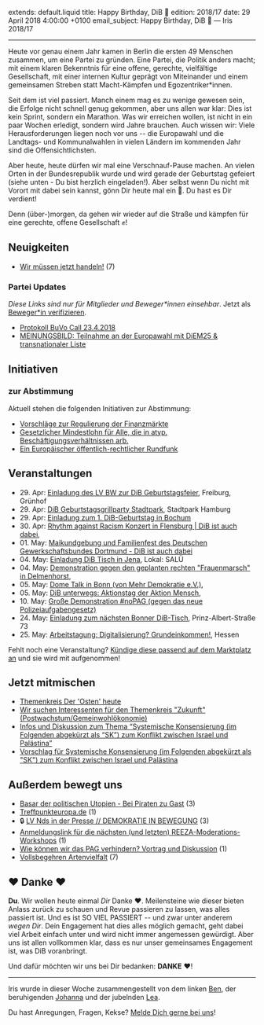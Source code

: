extends: default.liquid
title: Happy Birthday, DiB 🎉
edition: 2018/17
date: 29 April 2018 4:00:00 +0100
email_subject: Happy Birthday, DiB 🎉 — Iris 2018/17

---

Heute vor genau einem Jahr kamen in Berlin die ersten 49 Menschen zusammen, um eine Partei zu gründen. Eine Partei, die Politik anders macht; mit einem klaren Bekenntnis für eine offene, gerechte, vielfältige Gesellschaft, mit einer internen Kultur geprägt von Miteinander und einem gemeinsamen Streben statt Macht-Kämpfen und Egozentriker\*innen.

Seit dem ist viel passiert. Manch einem mag es zu wenige gewesen sein, die Erfolge nicht schnell genug gekommen, aber uns allen war klar: Dies ist kein Sprint, sondern ein Marathon. Was wir erreichen wollen, ist nicht in ein paar Wochen erledigt, sondern wird Jahre brauchen. Auch wissen wir: Viele Herausforderungen liegen noch vor uns -- die Europawahl und die Landtags- und Kommunalwahlen in vielen Ländern im kommenden Jahr sind die Offensichtlichsten.

Aber heute, heute dürfen wir mal eine Verschnauf-Pause machen. An vielen Orten in der Bundesrepublik wurde und wird gerade der Geburtstag gefeiert (siehe unten - Du bist herzlich eingeladen!). Aber selbst wenn Du nicht mit Vorort mit dabei sein kannst, gönn Dir heute mal ein :cake:. Du hast es Dir verdient!  

Denn (über-)morgen, da gehen wir wieder auf die Straße und kämpfen für eine gerechte, offene Gesellschaft ✊!

## Neuigkeiten

 - [Wir müssen jetzt handeln!](https://marktplatz.bewegung.jetzt/t/wir-muessen-jetzt-handeln/21238) (7)

### Partei Updates

_Diese Links sind nur für Mitglieder und Beweger\*innen einsehbar_. Jetzt als [Beweger\*in verifizieren](http://bewegung.jetzt/bewegerin-werden/).

 - [Protokoll BuVo Call 23.4.2018](https://marktplatz.bewegung.jetzt/t/protokoll-buvo-call-23-4-2018/21173)
 - [MEINUNGSBILD: Teilnahme an der Europawahl mit DiEM25 & transnationaler Liste](https://marktplatz.bewegung.jetzt/t/demokratie-meinungsbild-teilnahme-an-der-europawahl-mit-diem25-transnationaler-liste/20945)

## Initiativen

### zur Abstimmung
Aktuell stehen die folgenden Initiativen zur Abstimmung:

 - [Vorschläge zur Regulierung der Finanzmärkte](https://abstimmen.bewegung.jetzt/initiative/183-vorschlage-zur-regulierung-der-finanzmarkte)
 - [Gesetzlicher Mindestlohn für Alle, die in atyp. Beschäftigungsverhältnissen arb.](https://abstimmen.bewegung.jetzt/initiative/182-gesetzlicher-mindestlohn-fur-alle-die-in-atyp-beschaftigungsverhaltnissen-arb)
 - [Ein Europäischer öffentlich-rechtlicher Rundfunk](https://abstimmen.bewegung.jetzt/initiative/188-ein-europaischer-offentlich-rechtlicher-rundfunk)

## Veranstaltungen

 - 29.&nbsp;Apr: [Einladung des LV BW zur DiB Geburtstagsfeier](https://marktplatz.bewegung.jetzt/t/einladung-des-lv-bw-zur-dib-geburtstagsfeier-in-freiburg-29-4/21050), Freiburg, Grünhof
 - 29.&nbsp;Apr: [DiB Geburtstagsgrillparty Stadtpark](https://marktplatz.bewegung.jetzt/t/dib-geburtstagsgrillparty-im-hamburger-stadtpark/20425), Stadtpark Hamburg
 - 29.&nbsp;Apr: [Einladung zum 1. DiB-Geburtstag  in Bochum](https://marktplatz.bewegung.jetzt/t/einladung-zum-1-dib-geburtstag-am-29-4-in-bochum/21049)
 - 30.&nbsp;Apr: [Rhythm against Racism Konzert in Flensburg | DiB ist auch dabei](https://marktplatz.bewegung.jetzt/t/rhythm-against-racism-konzert-in-flensburg-dib-ist-auch-dabei/21163),  
 - 01.&nbsp;May: [Maikundgebung und Familienfest des Deutschen Gewerkschaftsbundes Dortmund - DiB ist auch dabei](https://marktplatz.bewegung.jetzt/t/maikundgebung-und-familienfest-des-deutschen-gewerkschaftsbundes-dortmund-dib-ist-dabei/21147)
 - 04.&nbsp;May: [Einladung DiB Tisch in Jena](https://marktplatz.bewegung.jetzt/t/einladung-dib-tisch-in-jena/20818), Lokal: SALÜ
 - 04.&nbsp;May: [Demonstration gegen den geplanten rechten "Frauenmarsch" in Delmenhorst](https://marktplatz.bewegung.jetzt/t/demonstration-gegen-den-geplanten-rechten-frauenmarsch-in-delmenhorst/21063), 
 - 05.&nbsp;May: [Dome Talk in Bonn (von Mehr Demokratie e.V.)](https://marktplatz.bewegung.jetzt/t/dome-talk-in-bonn-von-mehr-demokratie-e-v/21228), 
 - 05.&nbsp;May: [DiB unterwegs: Aktionstag der Aktion Mensch](https://marktplatz.bewegung.jetzt/t/05-05-2018-dib-unterwegs-aktionstag-der-aktion-mensch/20960), 
 - 10.&nbsp;May: [Große Demonstration #noPAG (gegen das neue Polizeiaufgabengesetz)](https://marktplatz.bewegung.jetzt/t/5-10-grosse-demonstration-nopag-gegen-das-neue-polizeiaufgabengesetz/21045)
 - 24.&nbsp;May: [Einladung zum nächsten Bonner DiB-Tisch](https://marktplatz.bewegung.jetzt/t/einladung-zum-naechsten-bonner-dib-tisch/20973), Prinz-Albert-Straße 73
 - 25.&nbsp;May: [Arbeitstagung: Digitalisierung? Grundeinkommen!](https://marktplatz.bewegung.jetzt/t/arbeitstagung-digitalisierung-grundeinkommen/21271), Hessen

Fehlt noch eine Veranstaltung? [Kündige diese passend auf dem Marktplatz an](https://marktplatz.bewegung.jetzt/t/veranstaltungen-fuer-iris-ankuendigen/11128?source_topic_id=2720) und sie wird mit aufgenommen!

## Jetzt mitmischen

 - [Themenkreis Der 'Osten' heute](https://marktplatz.bewegung.jetzt/t/themenkreis-der-osten-heute/20162)
 - [Wir suchen Interessenten für den Themenkreis "Zukunft" (Postwachstum/Gemeinwohlökonomie)](https://marktplatz.bewegung.jetzt/t/wir-suchen-interessenten-fuer-den-themenkreis-zukunft-postwachstum-gemeinwohloekonomie/16439)
 - [Infos und Diskussion zum Thema “Systemische Konsensierung (im Folgenden abgekürzt als “SK”) zum Konflikt zwischen Israel und Palästina”](https://marktplatz.bewegung.jetzt/t/infos-und-diskussion-zum-thema-systemische-konsensierung-im-folgenden-abgekuerzt-als-sk-zum-konflikt-zwischen-israel-und-palaestina/20677)
 - [Vorschlag für Systemische Konsensierung (im Folgenden abgekürzt als "SK") zum Konflikt zwischen Israel und Palästina](https://marktplatz.bewegung.jetzt/t/vorschlag-fuer-systemische-konsensierung-im-folgenden-abgekuerzt-als-sk-zum-konflikt-zwischen-israel-und-palaestina/20481)


## Außerdem bewegt uns

  - [Basar der politischen Utopien - Bei Piraten zu Gast](https://marktplatz.bewegung.jetzt/t/basar-der-politischen-utopien-bei-piraten-zu-gast/21194) (3)
 - [Treffpunkteuropa.de](https://marktplatz.bewegung.jetzt/t/treffpunkteuropa-de/21270) (1)
 - 🔒 [LV Nds in der Presse  // DEMOKRATIE IN BEWEGUNG](https://marktplatz.bewegung.jetzt/t/lv-nds-in-der-presse-demokratie-in-bewegung/21237) (3)
 - [Anmeldungslink für die nächsten (und letzten) REEZA-Moderations-Workshops](https://marktplatz.bewegung.jetzt/t/anmeldungslink-fuer-die-naechsten-und-letzten-reeza-moderations-workshops/21080) (1)
 - [Wie können wir das PAG verhindern? Vortrag und Diskussion](https://marktplatz.bewegung.jetzt/t/wie-koennen-wir-das-pag-verhindern-vortrag-und-diskussion/21234) (1)
 - [Vollsbegehren Artenvielfalt](https://marktplatz.bewegung.jetzt/t/vollsbegehren-artenvielfalt/21060) (7)

## ❤️ Danke ❤️

**Du**. Wir wollen heute einmal _Dir_ Danke :heart:. Meilensteine wie dieser bieten Anlass zurück zu schauen und Revue passieren zu lassen, was alles passiert ist. Und es ist SO VIEL PASSIERT -- und zwar unter anderem _wegen Dir_. Dein Engagement hat dies alles möglich gemacht, geht dabei viel Arbeit einfach unter und wird nicht immer angemessen gewürdigt. Aber uns ist allen vollkommen klar, dass es nur unser gemeinsames Engagement ist, was DiB voranbringt.  

Und dafür möchten wir uns bei Dir bedanken: **DANKE** :heart:!

---

Iris wurde in dieser Woche zusammengestellt von dem linken [Ben](https://marktplatz.bewegung.jetzt/u/Ben/), der beruhigenden [Johanna](https://marktplatz.bewegung.jetzt/u/Johanna/) und der jubelnden [Lea](https://marktplatz.bewegung.jetzt/u/Leia/).

Du hast Anregungen, Fragen, Kekse? [Melde Dich gerne bei uns](https://marktplatz.bewegung.jetzt/t/neu-iris-die-woechtliche-zusammenfasssung-zum-sonntagsbrunch/10990)!

